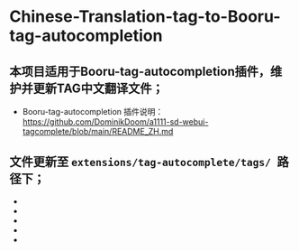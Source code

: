 # Chinese-Translation-tag-to-Booru-tag-autocompletion

## 本项目适用于Booru-tag-autocompletion插件，维护并更新TAG中文翻译文件；

- Booru-tag-autocompletion 插件说明：https://github.com/DominikDoom/a1111-sd-webui-tagcomplete/blob/main/README_ZH.md

## 文件更新至 `extensions/tag-autocomplete/tags/ `路径下；
-
-
-
-
-
